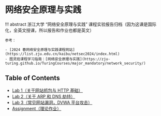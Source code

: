 # 网络安全原理与实践

!!! abstract
    浙江大学 “网络安全原理与实践” 课程实验报告归档（因为这课是国际化，全英文授课，所以报告和作业也都是英文）

    参考：

    - [2024 春网络安全原理与实践课程网站](https://list.zju.edu.cn/kaibu/netsec2024/index.html)
    - 图灵班课程学习指南：[网络安全原理与实践](https://zju-turing.github.io/TuringCourses/major_mandatory/network_security/)

## Table of Contents

- [Lab 1（关于网站抓包与 HTTP 基础）](lab1/)
- [Lab 2（关于 ARP 和 DNS 劫持）](lab2/)
- [Lab 3（常见网站漏洞，DVWA 平台攻击）](lab3/)
- [Assignment（理论作业）](hw/)